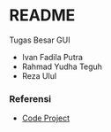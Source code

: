 # README #

Tugas Besar GUI

 - Ivan Fadila Putra
 - Rahmad Yudha Teguh
 - Reza Ulul

### Referensi ###

* [Code Project](https://www.codeproject.com/tips/662107/understand-tier-architecture-in-csharp)
